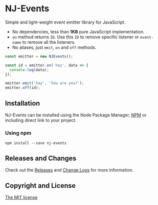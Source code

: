 # NJ-Events

Simple and light-weight event emitter library for JavaScript.

* No dependencies, tess than **1KB** pure JavaScript implementation.
* `on` method returns `ID`. Use this `ID` to remove specific listener or `event-name` to remove all the listeners.
* No aliases, just `emit`, `on` and `off` methods.

```js
const emitter = new NJEvents();

const id = emitter.on('hey', data => {
  console.log(data);
});

emitter.emit('hey', 'how are you?');
emitter.off(id); 
```

## Installation
NJ-Events can be installed using the Node Package Manager, [NPM](https://www.npmjs.com/) or including direct link to your project.
### Using npm
```
npm install --save nj-events
```

## Releases and Changes
Check out the [Releases](https://github.com/nj-coder/nj-events/releases) and [Change Logs](https://github.com/nj-coder/nj-events/blob/master/Changelog.md) for more information. 

## Copyright and License
[The MIT license](LICENSE) 